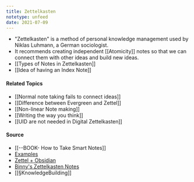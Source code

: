 ```yaml
---
title: Zettelkasten
notetype: unfeed
date: 2021-07-09
---
```


- "Zettelkasten" is a method of personal knowledge management used by Niklas Luhmann, a German sociologist. 
- It recommends creating independent [[Atomicity]] notes so that we can connect them with other ideas and build new ideas.
- [[Types of Notes in Zettelkasten]]	
- [[Idea of having an Index Note]]

#### Related Topics

- [[Normal note taking fails to connect ideas]]
- [[Difference between Evergreen and Zettel]]
- [[Non-linear Note making]]
- [[Writing the way you think]]
- [[UID are not needed in Digital Zettelkasten]]


#### Source
- [[--BOOK- How to Take Smart Notes]] 
- [Examples](https://medium.com/@rebeccawilliams9941/the-zettelkasten-method-examples-to-help-you-get-started-8f8a44fa9ae6)
- [Zettel + Obsidian](https://dev.to/yordiverkroost/personal-knowledge-management-with-zettelkasten-and-obsidian-20cj)
- [Binny's Zettelkasten Notes](https://binnyva.com/zettelkasten/)
- [[§KnowledgeBuilding]]